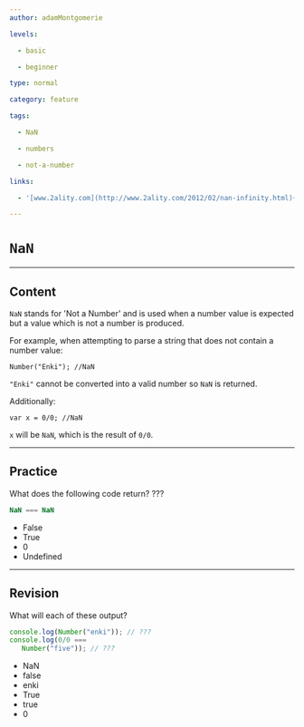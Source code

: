```yaml
---
author: adamMontgomerie

levels:

  - basic

  - beginner

type: normal

category: feature

tags:

  - NaN

  - numbers

  - not-a-number

links:

  - '[www.2ality.com](http://www.2ality.com/2012/02/nan-infinity.html){website}'

---
```

# `NaN`

---
## Content

`NaN` stands for 'Not a Number' and is used when a number value is expected but a value which is not a number is produced.

For example, when attempting to parse a string that does not contain a number value:
```
Number("Enki"); //NaN
```
`"Enki"` cannot be converted into a valid number so `NaN` is returned.

Additionally:

```
var x = 0/0; //NaN
```
`x` will be `NaN`, which is the result of `0/0`.

---
## Practice

What does the following code return? ???

```javascript
NaN === NaN
```

* False
* True
* 0
* Undefined

---
## Revision

What will each of these output?
```javascript
console.log(Number("enki")); // ???
console.log(0/0 ===
   Number("five")); // ???
```
* NaN
* false
* enki
* True
* true
* 0
